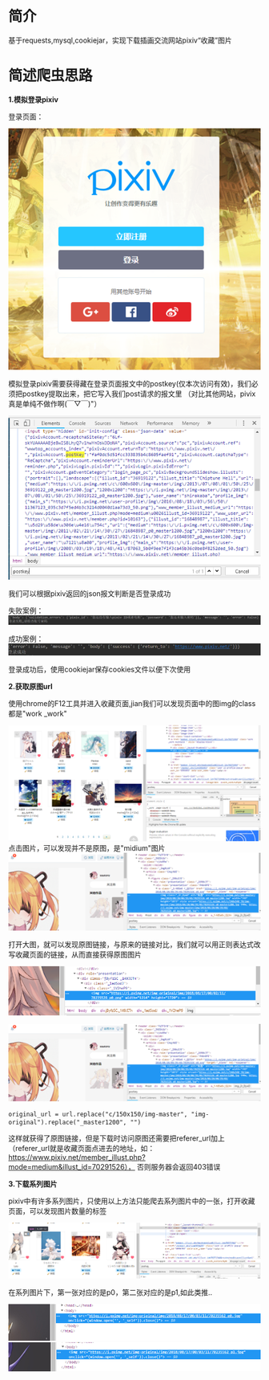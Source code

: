 **简介**
======

基于requests,mysql,cookiejar，实现下载插画交流网站pixiv“收藏”图片





简述爬虫思路
======


**1.模拟登录pixiv**


登录页面：


![登录页面](https://github.com/pwjworks/Pixiv_spider/blob/master/img_folder/login_page.PNG)

模拟登录pixiv需要获得藏在登录页面报文中的postkey(仅本次访问有效)，我们必须把postkey提取出来，把它写入我们post请求的报文里
（对比其他网站，pivix真是单纯不做作啊(￣▽￣)"）

![postkey](https://github.com/pwjworks/Pixiv_spider/blob/master/img_folder/post_key.PNG)

我们可以根据pixiv返回的json报文判断是否登录成功

失败案例：
![fail](https://github.com/pwjworks/Pixiv_spider/blob/master/img_folder/json1.PNG)

成功案例：
![success](https://github.com/pwjworks/Pixiv_spider/blob/master/img_folder/json2.PNG)

登录成功后，使用cookiejar保存cookies文件以便下次使用

**2.获取原图url**

使用chrome的F12工具并进入收藏页面,jian我们可以发现页面中的图img的class都是"work _work"

![bookmark](https://github.com/pwjworks/Pixiv_spider/blob/master/img_folder/bookmark_page.PNG)
点击图片，可以发现并不是原图，是"midium"图片
![mid](https://github.com/pwjworks/Pixiv_spider/blob/master/img_folder/mid_url2.PNG)

打开大图，就可以发现原图链接，与原来的链接对比，我们就可以用正则表达式改写收藏页面的链接，从而直接获得原图图片

![origin](https://github.com/pwjworks/Pixiv_spider/blob/master/img_folder/original_url.PNG)

![mid](https://github.com/pwjworks/Pixiv_spider/blob/master/img_folder/mid_url2.PNG)

    original_url = url.replace("c/150x150/img-master", "img-original").replace("_master1200", "")
    
 这样就获得了原图链接，但是下载时访问原图还需要把referer_url加上（referer_url就是收藏页面点进去的地址，如：https://www.pixiv.net/member_illust.php?mode=medium&illust_id=70291526），
 否则服务器会返回403错误
 
 **3.下载系列图片**
 
 pixiv中有许多系列图片，只使用以上方法只能爬去系列图片中的一张，打开收藏页面，可以发现图片数量的标签
 
 ![multiple](https://github.com/pwjworks/Pixiv_spider/blob/master/img_folder/mutiple.PNG)
 
 在系列图片下，第一张对应的是p0，第二张对应的是p1,如此类推..
 
 ![p0](https://github.com/pwjworks/Pixiv_spider/blob/master/img_folder/p0.PNG)
 ![p1](https://github.com/pwjworks/Pixiv_spider/blob/master/img_folder/p1.PNG)
 
 
